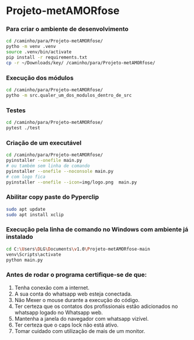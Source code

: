 # Projeto-metAMORfose

### Para criar o ambiente de desenvolvimento
```bash
cd /caminho/para/Projeto-metAMORfose/
pytho -m venv .venv
source .venv/bin/activate
pip install -r requirements.txt
cp -r ~/Downloads/key/ /caminho/para/Projeto-metAMORfose/
```

### Execução dos módulos
```bash
cd /caminho/para/Projeto-metAMORfose/
pytho -m src.qualer_um_dos_modulos_dentro_de_src
```

### Testes
```bash
cd /caminho/para/Projeto-metAMORfose/
pytest ./test
```

### Criação de um executável
```bash
cd /caminho/para/Projeto-metAMORfose/
pyinstaller --onefile main.py
# ou também sem linha de comando
pyinstaller --onefile --noconsole main.py
# com logo fica
pyinstaller --onefile --icon=img/logo.png  main.py
```

### Abilitar copy paste do Pyperclip
```bash
sudo apt update
sudo apt install xclip
```

### Execução pela linha de comando no Windows com ambiente já instalado
```bash
cd C:\Users\DLG\Documents\v1.0\Projeto-metAMORfose-main
venv\Scripts\activate
python main.py
```

### Antes de rodar o programa certifique-se de que:
1. Tenha conexão com a internet.
2. A sua conta do whatsapp web esteja conectada.
3. Não Mexer o mouse durante a execução do código.
4. Ter certeza que os contatos dos profissionais estão adicionados no whatsapp logado no Whatsapp web.
5. Mantenha a janela do navegador com whatsapp vizível.
6. Ter certeza que o caps lock não está ativo.
7. Tomar cuidado com utilização de mais de um monitor.
